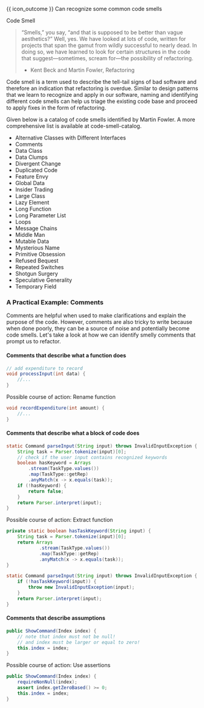 <span id="prereqs"></span>

<span id="outcomes">{{ icon_outcome }} Can recognize some common code smells</span>

<span id="title">Code Smell</span>

<div id="body">

>“Smells,” you say, “and that is supposed to be better than vague aesthetics?”
>Well, yes. We have looked at lots of code, written for projects that span the gamut
>from wildly successful to nearly dead. In doing so, we have learned to look for
>certain structures in the code that suggest—sometimes, scream for—the possibility
>of refactoring.
> - Kent Beck and Martin Fowler, Refactoring

Code smell is a term used to describe the tell-tail signs of bad software and therefore an indication that refactoring is overdue. Similar to design patterns that we learn to recognize and apply in our software, naming and identifying different code smells can help us triage the existing code base and proceed to apply fixes in the form of refactoring.

Given below is a catalog of code smells identified by Martin Fowler. A more comprehensive list is available at <trigger trigger="click" for="modal:refactoring-catalog-codeSmell">code-smell-catalog</trigger>.

<modal header="**Code Smell Catalog**" id="modal:refactoring-catalog-codeSmell">
  <include src="../../common/references.md#code-smell-catalog"/>
</modal>

- Alternative Classes with Different Interfaces
- Comments
- Data Class
- Data Clumps
- Divergent Change
- Duplicated Code
- Feature Envy
- Global Data
- Insider Trading
- Large Class
- Lazy Element
- Long Function
- Long Parameter List
- Loops
- Message Chains
- Middle Man
- Mutable Data
- Mysterious Name
- Primitive Obsession
- Refused Bequest
- Repeated Switches
- Shotgun Surgery
- Speculative Generality
- Temporary Field

### A Practical Example: Comments
Comments are helpful when used to make clarifications and explain the purpose of the code. However, comments are also tricky to write because when done poorly, they can be a source of noise and potentially become code smells. Let's take a look at how we can identify smelly comments that prompt us to refactor.


<box>

#### Comments that describe what a function does

```java
// add expenditure to record
void processInput(int data) {
	//...
}
```
Possible course of action: Rename function
```java
void recordExpenditure(int amount) {
	//...
}
```
</box>

<box>

#### Comments that describe what a block of code does
```java
static Command parseInput(String input) throws InvalidInputException {
	String task = Parser.tokenize(input)[0];
	// check if the user input contains recognized keywords
	boolean hasKeyword = Arrays
        .stream(TaskType.values())
        .map(TaskType::getRep)
        .anyMatch(x -> x.equals(task));
	if (!hasKeyword) {
		return false;
	}
	return Parser.interpret(input);
}
```
Possible course of action: Extract function
```java
private static boolean hasTaskKeyword(String input) {
	String task = Parser.tokenize(input)[0];
	return Arrays
			.stream(TaskType.values())
			.map(TaskType::getRep)
			.anyMatch(x -> x.equals(task));
}

static Command parseInput(String input) throws InvalidInputException {
	if (!hasTaskKeyword(input)) {
		throw new InvalidInputException(input);
	}
	return Parser.interpret(input);
}
```

</box>

<box>

#### Comments that describe assumptions
```java
public ShowCommand(Index index) {
	// note that index must not be null!
	// and index must be larger or equal to zero!
	this.index = index;
}
```
Possible course of action: Use assertions
```java
public ShowCommand(Index index) {
	requireNonNull(index);
	assert index.getZeroBased() >= 0;
	this.index = index;
}
```

</box>

</div>

<div id="extras">
  <include src="exercises.md" />
</div>